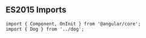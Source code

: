 ## ES2015 Imports

```
import { Component, OnInit } from '@angular/core';
import { Dog } from '../dog';
```
